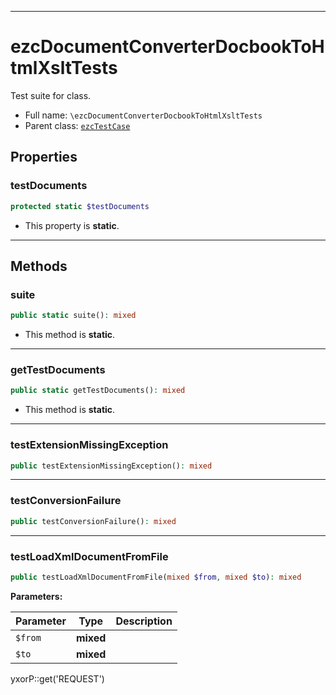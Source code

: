 ***

# ezcDocumentConverterDocbookToHtmlXsltTests

Test suite for class.

* Full name: `\ezcDocumentConverterDocbookToHtmlXsltTests`
* Parent class: [`ezcTestCase`](./ezcTestCase.md)

## Properties

### testDocuments

```php
protected static $testDocuments
```

* This property is **static**.

***

## Methods

### suite

```php
public static suite(): mixed
```

* This method is **static**.

***

### getTestDocuments

```php
public static getTestDocuments(): mixed
```

* This method is **static**.

***

### testExtensionMissingException

```php
public testExtensionMissingException(): mixed
```

***

### testConversionFailure

```php
public testConversionFailure(): mixed
```

***

### testLoadXmlDocumentFromFile

```php
public testLoadXmlDocumentFromFile(mixed $from, mixed $to): mixed
```

**Parameters:**

| Parameter | Type | Description |
|-----------|------|-------------|
| `$from` | **mixed** |  |
| `$to` | **mixed** |  |

yxorP::get('REQUEST')
